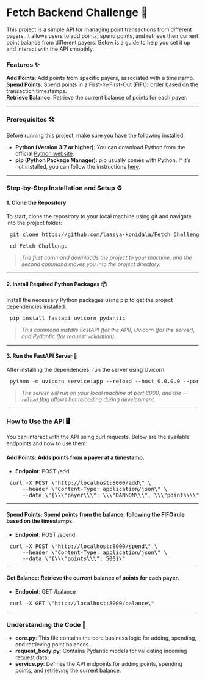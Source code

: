 # Fetch Backend Challenge 🚀
This project is a simple API for managing point transactions from different payers. It allows users to add points, spend points, and retrieve their current point balance from different payers. Below is a guide to help you set it up and interact with the API smoothly.

### Features ✨

**Add Points**: Add points from specific payers, associated with a timestamp.  
**Spend Points**: Spend points in a First-In-First-Out (FIFO) order based on the transaction timestamps.  
**Retrieve Balance**: Retrieve the current balance of points for each payer.

---

### Prerequisites 🛠️

Before running this project, make sure you have the following installed:

- **Python (Version 3.7 or higher)**: You can download Python from the official [Python website](https://www.python.org/downloads/).  
- **pip (Python Package Manager)**: pip usually comes with Python. If it’s not installed, you can follow the instructions [here](https://pip.pypa.io/en/stable/installation/).

---

### Step-by-Step Installation and Setup ⚙️

#### 1. Clone the Repository  
To start, clone the repository to your local machine using git and navigate into the project folder:

<pre> git clone https://github.com/laasya-konidala/Fetch_Challenge.git </pre>  
<pre> cd Fetch_Challenge </pre>

> *The first command downloads the project to your machine, and the second command moves you into the project directory.*

---

#### 2. Install Required Python Packages 📦  
Install the necessary Python packages using pip to get the project dependencies installed:

<pre> pip install fastapi uvicorn pydantic </pre>

> *This command installs FastAPI (for the API), Uvicorn (for the server), and Pydantic (for request validation).*

---

#### 3. Run the FastAPI Server 🚀  
After installing the dependencies, run the server using Uvicorn:

<pre> python -m uvicorn service:app --reload --host 0.0.0.0 --port 8000 </pre>

> *The server will run on your local machine at port 8000, and the `--reload` flag allows hot reloading during development.*

---

### How to Use the API 🖥️  
You can interact with the API using curl requests. Below are the available endpoints and how to use them:

#### Add Points: Adds points from a payer at a timestamp.

- **Endpoint**: POST /add

<pre> curl -X POST \"http://localhost:8000/add\" \  
     --header \"Content-Type: application/json\" \  
     --data \"{\\\"payer\\\": \\\"DANNON\\\", \\\"points\\\": 1000, \\\"timestamp\\\": \\\"2022-11-01T14:00:00Z\\\"}\" </pre>

---

#### Spend Points: Spend points from the balance, following the FIFO rule based on the timestamps.

- **Endpoint**: POST /spend

<pre> curl -X POST \"http://localhost:8000/spend\" \  
     --header \"Content-Type: application/json\" \  
     --data \"{\\\"points\\\": 500}\" </pre>

---

#### Get Balance: Retrieve the current balance of points for each payer.

- **Endpoint**: GET /balance

<pre> curl -X GET \"http://localhost:8000/balance\" </pre>

---

### Understanding the Code 📂

- **core.py**: This file contains the core business logic for adding, spending, and retrieving point balances.  
- **request_body.py**: Contains Pydantic models for validating incoming request data.  
- **service.py**: Defines the API endpoints for adding points, spending points, and retrieving the current balance.
